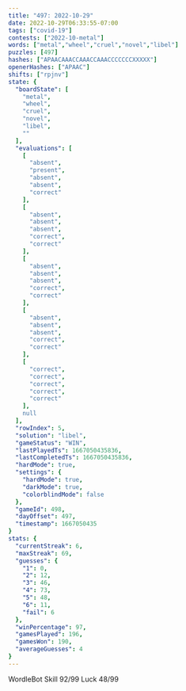 ```yaml
---
title: "497: 2022-10-29"
date: 2022-10-29T06:33:55-07:00
tags: ["covid-19"]
contests: ["2022-10-metal"]
words: ["metal","wheel","cruel","novel","libel"]
puzzles: [497]
hashes: ["APAACAAACCAAACCAAACCCCCCCXXXXX"]
openerHashes: ["APAAC"]
shifts: ["rpjnv"]
state: {
  "boardState": [
    "metal",
    "wheel",
    "cruel",
    "novel",
    "libel",
    ""
  ],
  "evaluations": [
    [
      "absent",
      "present",
      "absent",
      "absent",
      "correct"
    ],
    [
      "absent",
      "absent",
      "absent",
      "correct",
      "correct"
    ],
    [
      "absent",
      "absent",
      "absent",
      "correct",
      "correct"
    ],
    [
      "absent",
      "absent",
      "absent",
      "correct",
      "correct"
    ],
    [
      "correct",
      "correct",
      "correct",
      "correct",
      "correct"
    ],
    null
  ],
  "rowIndex": 5,
  "solution": "libel",
  "gameStatus": "WIN",
  "lastPlayedTs": 1667050435836,
  "lastCompletedTs": 1667050435836,
  "hardMode": true,
  "settings": {
    "hardMode": true,
    "darkMode": true,
    "colorblindMode": false
  },
  "gameId": 498,
  "dayOffset": 497,
  "timestamp": 1667050435
}
stats: {
  "currentStreak": 6,
  "maxStreak": 69,
  "guesses": {
    "1": 0,
    "2": 12,
    "3": 46,
    "4": 73,
    "5": 48,
    "6": 11,
    "fail": 6
  },
  "winPercentage": 97,
  "gamesPlayed": 196,
  "gamesWon": 190,
  "averageGuesses": 4
}
---
```

<!-- more -->
WordleBot
Skill 92/99
Luck 48/99
